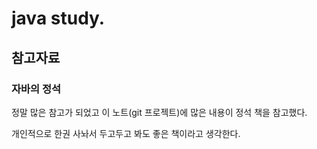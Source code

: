 ﻿# java study.

## 참고자료

### 자바의 정석
정말 많은 참고가 되었고 이 노트(git 프로젝트)에 많은 내용이 정석 책을 참고했다.

개인적으로 한권 사놔서 두고두고 봐도 좋은 책이라고 생각한다.